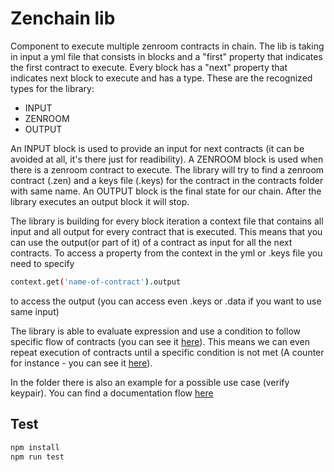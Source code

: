# Zenchain lib

Component to execute multiple zenroom contracts in chain. The lib is taking in input a yml file that consists in blocks and a "first" property that indicates the first contract to execute. Every block has a "next" property that indicates next block to execute and has a type. These are the recognized types for the library:
- INPUT
- ZENROOM
- OUTPUT

An INPUT block is used to provide an input for next contracts (it can be avoided at all, it's there just for readibility). A ZENROOM block is used when there is a zenroom contract to execute. The library will try to find a zenroom contract (.zen) and a keys file (.keys) for the contract in the contracts folder with same name.
An OUTPUT block is the final state for our chain. After the library executes an output block it will stop.

The library is building for every block iteration a context file that contains all input and all output for every contract that is executed. This means that you can use the output(or part of it) of a contract as input for all the next contracts. To access a property from the context in the yml or .keys file you need to specify 
```bash
context.get('name-of-contract').output
```
to access the output (you can access even .keys or .data if you want to use same input)

The library is able to evaluate expression and use a condition to follow specific flow of contracts (you can see it [here](https://github.com/pasfranc/zenchain/blob/master/correct-keypair.yml#L13)). This means we can even repeat execution of contracts until a specific condition is not met (A counter for instance - you can see it [here](https://github.com/pasfranc/zenchain/blob/master/correct-keypair-repeat.yml#L11-L15)).

In the folder there is also an example for a possible use case (verify keypair). You can find a documentation flow [here](https://github.com/pasfranc/zenchain/blob/master/verify-keypair-use-case.jpg)

## Test

```bash
npm install
npm run test
```
